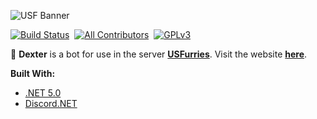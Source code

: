 ![USF Banner](https://cdn.discordapp.com/banners/336243033416794118/d10b24d5277aef99aa779ecc13c2bcc7.jpg?size=512)

[![Build Status](https://dev.azure.com/frostrixz/Dexter/_apis/build/status/Frostrix.Dexter?branchName=master)](https://dev.azure.com/frostrixz/Dexter/_build/latest?definitionId=1&branchName=master)&nbsp;
[![All Contributors](https://img.shields.io/badge/All_Contributors-1-default.svg?style=flat&logo=github)](https://github.com/Frostrix/Dexter)&nbsp;
[![GPLv3](https://img.shields.io/badge/License-GNU&nbsp;GPL&nbsp;Version&nbsp;3-blue.svg?style=flat&logo=gnu)](https://github.com/Frostrix/Dexter/blob/master/LICENSE)

💙 **Dexter** is a bot for use in the server [**USFurries**](https://discord.gg/USFurries). Visit the website [**here**](https://us-furries.com).

**Built With:**
- [.NET 5.0](https://dotnet.microsoft.com/download/dotnet/5.0)
- [Discord.NET](https://github.com/discord-net/Discord.Net)
